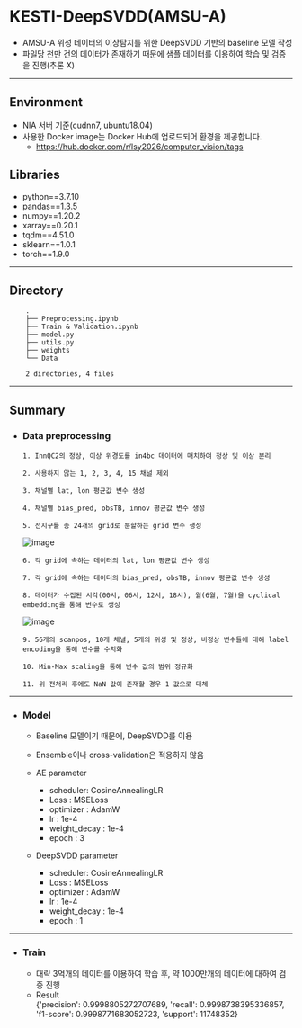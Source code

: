 # KESTI-DeepSVDD(AMSU-A)

+ AMSU-A 위성 데이터의 이상탐지를 위한 DeepSVDD 기반의 baseline 모델 작성
+ 파일당 천만 건의 데이터가 존재하기 때문에 샘플 데이터를 이용하여 학습 및 검증을 진행(추론 X)

---- 

## Environment 
+ NIA 서버 기준(cudnn7, ubuntu18.04)
+ 사용한 Docker image는 Docker Hub에 업로드되어 환경을 제공합니다.
  + https://hub.docker.com/r/lsy2026/computer_vision/tags
  
## Libraries
  + python==3.7.10
  + pandas==1.3.5
  + numpy==1.20.2
  + xarray==0.20.1
  + tqdm==4.51.0
  + sklearn==1.0.1
  + torch==1.9.0
  
----

## Directory
        .
        ├── Preprocessing.ipynb
        ├── Train & Validation.ipynb
        ├── model.py
        ├── utils.py
        ├── weights
        └── Data

        2 directories, 4 files
----

## Summary
+ ### Data preprocessing

      1. InnQC2의 정상, 이상 위경도를 in4bc 데이터에 매치하여 정상 및 이상 분리
      
      2. 사용하지 않는 1, 2, 3, 4, 15 채널 제외
      
      3. 채널별 lat, lon 평균값 변수 생성
      
      4. 채널별 bias_pred, obsTB, innov 평균값 변수 생성
      
      5. 전지구를 총 24개의 grid로 분할하는 grid 변수 생성

    ![image](https://user-images.githubusercontent.com/30611947/191458165-63fd7194-5b71-4333-96f7-f1ddca693722.png)

      6. 각 grid에 속하는 데이터의 lat, lon 평균값 변수 생성
      
      7. 각 grid에 속하는 데이터의 bias_pred, obsTB, innov 평균값 변수 생성
      
      8. 데이터가 수집된 시각(00시, 06시, 12시, 18시), 월(6월, 7월)을 cyclical embedding을 통해 변수로 생성

    ![image](https://user-images.githubusercontent.com/30611947/187855556-a5fb2d77-cb60-48cf-8b06-e198ca141365.png)

      9. 56개의 scanpos, 10개 채널, 5개의 위성 및 정상, 비정상 변수들에 대해 label encoding을 통해 변수를 수치화
      
      10. Min-Max scaling을 통해 변수 값의 범위 정규화
      
      11. 위 전처리 후에도 NaN 값이 존재할 경우 1 값으로 대체
      
----

+ ### Model    
    + Baseline 모델이기 때문에, DeepSVDD를 이용
    + Ensemble이나 cross-validation은 적용하지 않음
    
    + AE parameter
        + scheduler: CosineAnnealingLR
        + Loss : MSELoss   
        + optimizer : AdamW 
        + lr : 1e-4
        + weight_decay : 1e-4     
        + epoch : 3
        
    + DeepSVDD parameter
        + scheduler: CosineAnnealingLR
        + Loss : MSELoss   
        + optimizer : AdamW 
        + lr : 1e-4
        + weight_decay : 1e-4    
        + epoch : 1
----

+ ### Train  
 
    + 대략 3억개의 데이터를 이용하여 학습 후, 약 1000만개의 데이터에 대하여 검증 진행
    + Result  
      {'precision': 0.9998805272707689,
       'recall': 0.9998738395336857,
       'f1-score': 0.9998771683052723,
       'support': 11748352}

     


